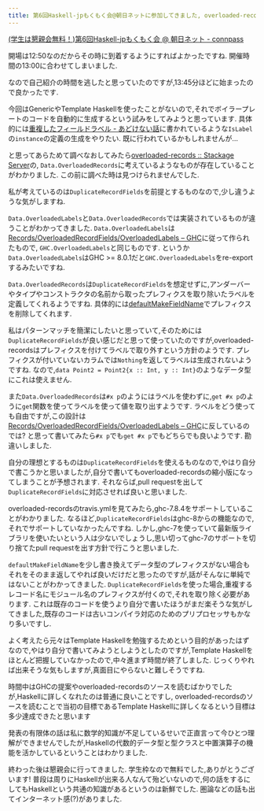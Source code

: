 ```yaml
---
title: 第6回Haskell-jpもくもく会@朝日ネットに参加してきました, overloaded-recordsライブラリを読みました
---
```


[(学生は懇親会無料！)第6回Haskell-jpもくもく会 @ 朝日ネット - connpass](https://haskell-jp.connpass.com/event/67222/)

開場は12:50なのだからその時に到着するようにすればよかったですね.
開催時間の13:00に合わせてしまいました.

なので自己紹介の時間を逃したと思っていたのですが,13:45分ほどに始まったので良かったです.

今回はGenericやTemplate Haskellを使ったことがないので,それでボイラープレートのコードを自動的に生成するという試みをしてみようと思っています.
具体的には[重複したフィールドラベル - あどけない話](http://d.hatena.ne.jp/kazu-yamamoto/20160114/1452735514)に書かれているような`IsLabel`の`instance`の定義の生成をやりたい.
既に行われているかもしれませんが…

と思ってあらためて調べなおしてみたら[overloaded-records :: Stackage Server](https://www.stackage.org/package/overloaded-records)の,
`Data.OverloadedRecords`に考えているようなものが存在していることがわかりました.
この前に調べた時は見つけられませんでした.

私が考えているのは`DuplicateRecordFields`を前提とするものなので,少し違うような気がしますね.

`Data.OverloadedLabels`と`Data.OverloadedRecords`では実装されているものが違うことがわかってきました.
`Data.OverloadedLabels`は[Records/OverloadedRecordFields/OverloadedLabels – GHC](https://ghc.haskell.org/trac/ghc/wiki/Records/OverloadedRecordFields/OverloadedLabels)に従って作られたもので,
`GHC.OverloadedLabels`と同じものです.
というか`Data.OverloadedLabels`はGHC >= 8.0.1だと`GHC.OverloadedLabels`をre-exportするみたいですね.

`Data.OverloadedRecords`は`DuplicateRecordFields`を想定せずに,アンダーバーやタイプやコンストラクタの名前から取ったプレフィクスを取り除いたラベルを定義してくれるようですね.
具体的には[defaultMakeFieldName](https://www.stackage.org/haddock/lts-9.8/overloaded-records-0.4.2.0/src/Data.OverloadedRecords.TH.Internal.html#defaultMakeFieldName)でプレフィクスを削除してくれます.

私はパターンマッチを簡潔にしたいと思っていて,そのためには`DuplicateRecordFields`が良い感じだと思って使っていたのですが,overloaded-recordsはプレフィクスを付けてラベルで取り外すという方針のようです.
プレフィクスが付いていないカラムでは`Nothing`を返してラベルは生成されないようですね.
なので,`data Point2 = Point2{x :: Int, y :: Int}`のようなデータ型にこれは使えません.

また`Data.OverloadedRecords`は`#x p`のようにはラベルを使わずに,`get #x p`のように`get`関数を使ってラベルを使って値を取り出すようです.
ラベルをどう使っても自由ですが,この設計は[Records/OverloadedRecordFields/OverloadedLabels – GHC](https://ghc.haskell.org/trac/ghc/wiki/Records/OverloadedRecordFields/OverloadedLabels)に反しているのでは?
と思って書いてみたら`#x p`でも`get #x p`でもどちらでも良いようです.
勘違いしました.

自分の理想とするものは`DuplicateRecordFields`を使えるものなので,やはり自分で書こうかと思いましたが,自分で書いてもoverloaded-recordsの縮小版になってしまうことが予想されます.
それならば,pull requestを出して`DuplicateRecordFields`に対応させれば良いと思いました.

overloaded-recordsのtravis.ymlを見てみたら,ghc-7.8.4をサポートしていることがわかりました.
なるほど,`DuplicateRecordFields`はghc-8からの機能なので,それでサポートしていなかったんですね.
しかし,ghc-7を使っていて最新版ライブラリを使いたいという人は少ないでしょうし,思い切ってghc-7のサポートを切り捨てたpull requestを出す方針で行こうと思いました.

`defaultMakeFieldName`を少し書き換えてデータ型のプレフィクスがない場合もそれをそのまま返してやれば良いだけだと思ったのですが,話がそんなに単純ではないことがわかってきました.
`DuplicateRecordFields`を使った場合,重複するレコード名にモジュール名のプレフィクスが付くので,それを取り除く必要があります.
これは既存のコードを使うより自分で書いたほうがまだ楽そうな気がしてきました,既存のコードは古いコンパイラ対応のためのプリプロセッサもかなり多いですし.

よく考えたら元々はTemplate Haskellを勉強するためという目的があったはずなので,やはり自分で書いてみようとしようとしたのですが,Template Haskellをほとんど把握していなかったので,中々進まず時間が終了しました.
じっくりやれば出来そうな気もしますが,真面目にやらないと難しそうですね.

時間中はGHCの提案やoverloaded-recordsのソースを読むばかりでしたが,Haskellに詳しくなれたのは普通に良いことですし,
overloaded-recordsのソースを読むことで当初の目標であるTemplate Haskellに詳しくなるという目標は多少達成できたと思います

発表の有限体の話は私に数学的知識が不足しているせいで正直言って今ひとつ理解ができませんでしたが,Haskellの代数的データ型と型クラスと中置演算子の機能を活かしているということはわかりました.

終わった後は懇親会に行ってきました.
学生枠なので無料でした,ありがとうございます!
普段は周りにHaskellが出来る人なんて殆どいないので,何の話をするにしてもHaskellという共通の知識があるというのは新鮮でした.
圏論などの話も出てインターネット感(?)がありました.
